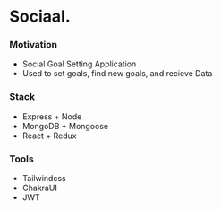 # Sociaal.

### Motivation

- Social Goal Setting Application
- Used to set goals, find new goals, and recieve Data

### Stack

- Express + Node
- MongoDB + Mongoose
- React + Redux

### Tools

- Tailwindcss
- ChakraUI
- JWT
